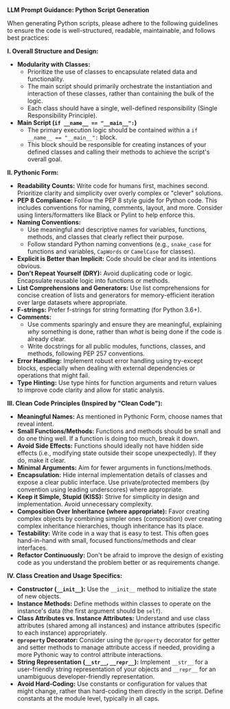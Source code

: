 **LLM Prompt Guidance: Python Script Generation**

When generating Python scripts, please adhere to the following guidelines to ensure the code is well-structured, readable, maintainable, and follows best practices:

**I. Overall Structure and Design:**

*   **Modularity with Classes:**
    *   Prioritize the use of classes to encapsulate related data and functionality.
    *   The main script should primarily orchestrate the instantiation and interaction of these classes, rather than containing the bulk of the logic.
    *   Each class should have a single, well-defined responsibility (Single Responsibility Principle).
*   **Main Script (`if __name__ == "__main__":`)**
    *   The primary execution logic should be contained within a `if __name__ == "__main__":` block.
    *   This block should be responsible for creating instances of your defined classes and calling their methods to achieve the script's overall goal.

**II. Pythonic Form:**

*   **Readability Counts:** Write code for humans first, machines second. Prioritize clarity and simplicity over overly complex or "clever" solutions.
*   **PEP 8 Compliance:** Follow the PEP 8 style guide for Python code. This includes conventions for naming, comments, layout, and more. Consider using linters/formatters like Black or Pylint to help enforce this.
*   **Naming Conventions:**
    *   Use meaningful and descriptive names for variables, functions, methods, and classes that clearly reflect their purpose.
    *   Follow standard Python naming conventions (e.g., `snake_case` for functions and variables, `CapWords` or `CamelCase` for classes).
*   **Explicit is Better than Implicit:** Code should be clear and its intentions obvious.
*   **Don't Repeat Yourself (DRY):** Avoid duplicating code or logic. Encapsulate reusable logic into functions or methods.
*   **List Comprehensions and Generators:** Use list comprehensions for concise creation of lists and generators for memory-efficient iteration over large datasets where appropriate.
*   **F-strings:** Prefer f-strings for string formatting (for Python 3.6+).
*   **Comments:**
    *   Use comments sparingly and ensure they are meaningful, explaining *why* something is done, rather than *what* is being done if the code is already clear.
    *   Write docstrings for all public modules, functions, classes, and methods, following PEP 257 conventions.
*   **Error Handling:** Implement robust error handling using try-except blocks, especially when dealing with external dependencies or operations that might fail.
*   **Type Hinting:** Use type hints for function arguments and return values to improve code clarity and allow for static analysis.

**III. Clean Code Principles (Inspired by "Clean Code"):**

*   **Meaningful Names:** As mentioned in Pythonic Form, choose names that reveal intent.
*   **Small Functions/Methods:** Functions and methods should be small and do one thing well. If a function is doing too much, break it down.
*   **Avoid Side Effects:** Functions should ideally not have hidden side effects (i.e., modifying state outside their scope unexpectedly). If they do, make it clear.
*   **Minimal Arguments:** Aim for fewer arguments in functions/methods.
*   **Encapsulation:** Hide internal implementation details of classes and expose a clear public interface. Use private/protected members (by convention using leading underscores) where appropriate.
*   **Keep it Simple, Stupid (KISS):** Strive for simplicity in design and implementation. Avoid unnecessary complexity.
*   **Composition Over Inheritance (where appropriate):** Favor creating complex objects by combining simpler ones (composition) over creating complex inheritance hierarchies, though inheritance has its place.
*   **Testability:** Write code in a way that is easy to test. This often goes hand-in-hand with small, focused functions/methods and clear interfaces.
*   **Refactor Continuously:** Don't be afraid to improve the design of existing code as you understand the problem better or as requirements change.

**IV. Class Creation and Usage Specifics:**

*   **Constructor (`__init__`):** Use the `__init__` method to initialize the state of new objects.
*   **Instance Methods:** Define methods within classes to operate on the instance's data (the first argument should be `self`).
*   **Class Attributes vs. Instance Attributes:** Understand and use class attributes (shared among all instances) and instance attributes (specific to each instance) appropriately.
*   **`@property` Decorator:** Consider using the `@property` decorator for getter and setter methods to manage attribute access if needed, providing a more Pythonic way to control attribute interactions.
*   **String Representation (`__str__`, `__repr__`):** Implement `__str__` for a user-friendly string representation of your objects and `__repr__` for an unambiguous developer-friendly representation.
*   **Avoid Hard-Coding:** Use constants or configuration for values that might change, rather than hard-coding them directly in the script. Define constants at the module level, typically in all caps.
